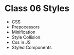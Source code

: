 # Class 06 Styles

- CSS
- Prepocessors 
- Minification
- Style Collision
- Css in JS
- Styled Components